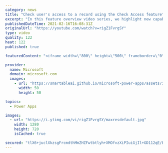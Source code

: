 ```yaml
---
category: news
title: "Check user's access to a record using the Check Access feature"
excerpt: "In this feature overview video series, we highlight new capabilities included in the latest update to Microsoft Power Apps.  This featured product update to Power Apps highlights check access, a new record level security feature admins can use to check and assign security roles.  Get the most out of"
publishedDateTime: 2021-02-16T16:08:31Z
originalUrl: "https://youtube.com/watch?v=rigZ1FvrgSY"
type: video
quality: 122
heat: 122
published: true

featuredContent: "<iframe width=\"800\" height=\"500\" frameborder=\"0\" src=\"https://www.youtube.com/embed/rigZ1FvrgSY\" allow=\"accelerometer; autoplay; encrypted-media; gyroscope; picture-in-picture\" allowfullscreen></iframe>"

provider:
  name: Microsoft
  domain: microsoft.com
  images:
    - url: "https://smartableai.github.io/microsoft-power-apps/assets/images/organizations/microsoft.com-50x50.jpg"
      width: 50
      height: 50

topics:
  - Power Apps

images:
  - url: "https://i.ytimg.com/vi/rigZ1FvrgSY/maxresdefault.jpg"
    width: 1280
    height: 720
    isCached: true

secured: "tlX6+juclXkzsgFrcmdthMmZHZFwtbtlyh+XMOfvzXiPIuiGjIl+GD112qE/Erowo4STJtehhKoY9ZeVWWbKZ++DjI0Il/lV08EU7bPB8KfoSyxqyXbYQuCjdirXpqolXqNV69iFkMDgzGq1G6jGQLATZoFLcTLXUB0TCrsFBvxeXG04nzbAGrxOTrhs8QzXiJ0pCQM5+xZKSaLBWkO8P6UNtgBHmeqJxQE87Mk9skKle+g3NUSMaGG6H+ajLwfgDQt8aDPbEUtXXUhTumdS0SMvfqEQ600S5tP0aTBm7R4X5JVXJ68itew0b8ZfMUe5qfMBg+LAxY5pX+8Yg3MvhJz9IgKSHRfCJm1oh1fmW71fhxuV3sNx8OVyOE90/cyEkwOjS9NlEV1uMz9EL4eD0yqOdPkBECpVgqEKw7MMDkI=;BhXN3KWlqwPF3n85jSf3mQ=="
---
```


